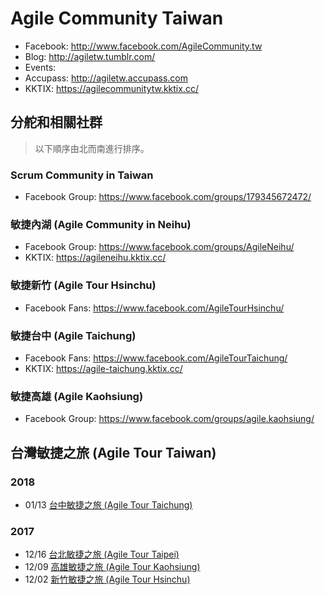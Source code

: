 # Agile Community Taiwan

* Facebook: http://www.facebook.com/AgileCommunity.tw
* Blog: http://agiletw.tumblr.com/
* Events:
 * Accupass: http://agiletw.accupass.com
 * KKTIX: https://agilecommunitytw.kktix.cc/

## 分舵和相關社群

> 以下順序由北而南進行排序。

### Scrum Community in Taiwan

* Facebook Group: https://www.facebook.com/groups/179345672472/

### 敏捷內湖 (Agile Community in Neihu)

* Facebook Group: https://www.facebook.com/groups/AgileNeihu/
* KKTIX: https://agileneihu.kktix.cc/

### 敏捷新竹 (Agile Tour Hsinchu)

* Facebook Fans: https://www.facebook.com/AgileTourHsinchu/

### 敏捷台中 (Agile Taichung)

* Facebook Fans: https://www.facebook.com/AgileTourTaichung/
* KKTIX: https://agile-taichung.kktix.cc/

### 敏捷高雄 (Agile Kaohsiung)

* Facebook Group: https://www.facebook.com/groups/agile.kaohsiung/

## 台灣敏捷之旅 (Agile Tour Taiwan)

### 2018

* 01/13 [台中敏捷之旅 (Agile Tour Taichung)](https://www.accupass.com/event/1711280738178163006690)

### 2017

* 12/16 [台北敏捷之旅 (Agile Tour Taipei)](https://agilecommtw.kktix.cc/events/agiletourtaipei2017)
* 12/09 [高雄敏捷之旅 (Agile Tour Kaohsiung)](https://www.accupass.com/event/1709111042501613360068)
* 12/02 [新竹敏捷之旅 (Agile Tour Hsinchu)](https://agilecommtw.kktix.cc/events/athsinchu2017d1)

